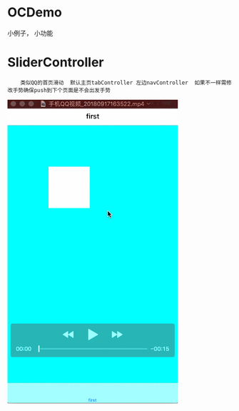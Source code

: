 # OCDemo
小例子， 小功能


# SliderController
```
	类似QQ的首页滑动  默认主页tabController 左边navController  如果不一样需修改手势确保push到下个页面是不会出发手势
```
![Image text](https://github.com/gaojungithub2004/OCDemo/blob/master/gif/73ir5CCuNQ.gif)
